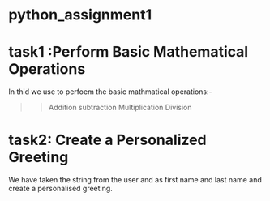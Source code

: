 # python_assignment1

# task1 :Perform Basic Mathematical Operations
In thid we use to perfoem the basic mathmatical operations:-
>>Addition
>>subtraction
>>Multiplication
>>Division


# task2: Create a Personalized Greeting

We have taken the string from the user and as first name and last name and create a personalised greeting.
